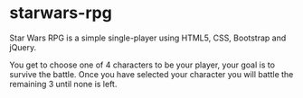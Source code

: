 # starwars-rpg

Star Wars RPG is a simple single-player using HTML5, CSS, Bootstrap and jQuery.

You get to choose one of 4 characters to be your player, your goal is to survive the battle. Once you have selected your character you will battle the remaining 3 until none is left. 
